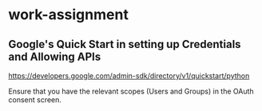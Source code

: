 # work-assignment

## Google's Quick Start in setting up Credentials and Allowing APIs
https://developers.google.com/admin-sdk/directory/v1/quickstart/python

Ensure that you have the relevant scopes (Users and Groups) in the OAuth consent screen.
